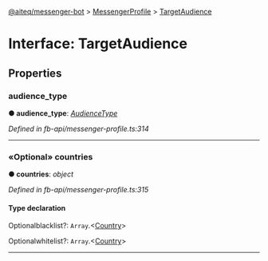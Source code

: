 [@aiteq/messenger-bot](../README.md) > [MessengerProfile](../modules/messengerprofile.md) > [TargetAudience](../interfaces/messengerprofile.targetaudience.md)



# Interface: TargetAudience


## Properties
<a id="audience_type"></a>

###  audience_type

**●  audience_type**:  *[AudienceType](../modules/messengerprofile.audiencetype.md)* 

*Defined in fb-api/messenger-profile.ts:314*





___

<a id="countries"></a>

### «Optional» countries

**●  countries**:  *object* 

*Defined in fb-api/messenger-profile.ts:315*


#### Type declaration


Optionalblacklist?: `Array`.<[Country](messengerprofile.country.md)>



Optionalwhitelist?: `Array`.<[Country](messengerprofile.country.md)>






___


